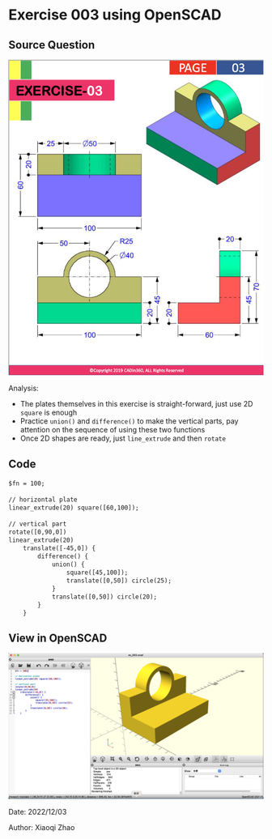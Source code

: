 # Exercise 003 using OpenSCAD

## Source Question

![ex_003_question](./ex_003_question.png)

Analysis:

- The plates themselves in this exercise is straight-forward, just use 2D `square` is enough
- Practice `union()` and `difference()` to make the vertical parts, pay attention on the sequence of using these two functions
- Once 2D shapes are ready, just `line_extrude` and then `rotate`

## Code

```openscad
$fn = 100;

// horizontal plate
linear_extrude(20) square([60,100]);

// vertical part
rotate([0,90,0])
linear_extrude(20) 
    translate([-45,0]) {
        difference() {
            union() {
                square([45,100]);
                translate([0,50]) circle(25);
            }
            translate([0,50]) circle(20);
        }
    }
```

## View in OpenSCAD

![ex_003](./ex_003.png)

Date: 2022/12/03

Author: Xiaoqi Zhao